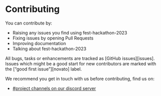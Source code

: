 # Contributing

You can contribute by:

* Raising any issues you find using fest-hackathon-2023
* Fixing issues by opening Pull Requests
* Improving documentation
* Talking about fest-hackathon-2023

All bugs, tasks or enhancements are tracked as [GitHub issues][issues]. Issues which might be a good start for new contributors are marked with the [“good first issue”][novato] label.

We recommend you get in touch with us before contributing, find us on:

- [#project channels on our discord server](https://discord.gg/HaENQNTz)
